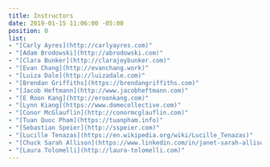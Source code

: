 ```yaml
---
title: Instructors
date: 2019-01-15 11:06:00 -05:00
position: 0
list:
- "[Carly Ayres](http://carlyayres.com)"
- "[Adam Brodowski](http://abrodowski.com)"
- "[Clara Bunker](http://clarajoybunker.com)"
- "[Evan Chang](http://evanchang.work)"
- "[Luiza Dale](http://luizadale.com)"
- "[Brendan Griffiths](https://brendangriffiths.com)"
- "[Jacob Heftmann](http://www.jacobheftmann.com)"
- "[E Roon Kang](http://eroonkang.com)"
- "[Lynn Kiang](https://www.domecollective.com)"
- "[Conor McGlauflin](http://conormcglauflin.com)"
- "[Tuan Quoc Pham](https://tuanpham.info)"
- "[Sebastian Speier](http://sspeier.com)"
- "[Lucille Tenazas](https://en.wikipedia.org/wiki/Lucille_Tenazas)"
- "[Chuck Sarah Allison](https://www.linkedin.com/in/janet-sarah-allison)"
- "[Laura Tolomelli](http://laura-tolomelli.com)"
---
```



